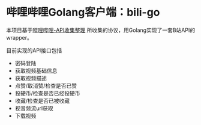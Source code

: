 
# 哔哩哔哩Golang客户端：bili-go

本项目基于[哔哩哔哩-API收集整理](https://github.com/SocialSisterYi/bilibili-API-collect)
所收集的协议，用Golang实现了一套B站API的wrapper。

目前实现的API接口包括

* 密码登陆
* 获取视频基础信息
* 获取视频描述
* 点赞/取消赞/检查是否已赞
* 投硬币/检查是否已经投硬币
* 收藏/检查是否已被收藏
* 视音频流url获取
* 下载视频



